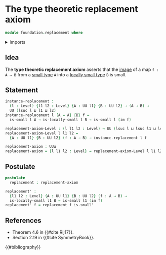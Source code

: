# The type theoretic replacement axiom

```agda
module foundation.replacement where
```

<details><summary>Imports</summary>

```agda
open import foundation.images
open import foundation.locally-small-types
open import foundation.universe-levels

open import foundation-core.small-types
```

</details>

## Idea

The **type theoretic replacement axiom** asserts that the
[image](foundation.images.md) of a map `f : A → B` from a
[small type](foundation-core.small-types.md) `A` into a
[locally small type](foundation.locally-small-types.md) `B` is small.

## Statement

```agda
instance-replacement :
  (l : Level) {l1 l2 : Level} {A : UU l1} {B : UU l2} → (A → B) →
  UU (lsuc l ⊔ l1 ⊔ l2)
instance-replacement l {A = A} {B} f =
  is-small l A → is-locally-small l B → is-small l (im f)

replacement-axiom-Level : (l l1 l2 : Level) → UU (lsuc l ⊔ lsuc l1 ⊔ lsuc l2)
replacement-axiom-Level l l1 l2 =
  {A : UU l1} {B : UU l2} (f : A → B) → instance-replacement l f

replacement-axiom : UUω
replacement-axiom = {l l1 l2 : Level} → replacement-axiom-Level l l1 l2
```

## Postulate

```agda
postulate
  replacement : replacement-axiom
```

```agda
replacement' :
  {l1 l2 : Level} {A : UU l1} {B : UU l2} (f : A → B) →
  is-locally-small l1 B → is-small l1 (im f)
replacement' f = replacement f is-small'
```

## References

- Theorem 4.6 in {{#cite Rij17}}.
- Section 2.19 in {{#cite SymmetryBook}}.

{{#bibliography}}
